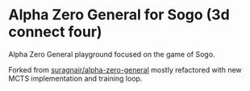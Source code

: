# Alpha Zero General for Sogo (3d connect four)
Alpha Zero General playground focused on the game of Sogo. 

Forked from [suragnair/alpha-zero-general](https://github.com/suragnair/alpha-zero-general) mostly refactored with new MCTS implementation and training loop.
